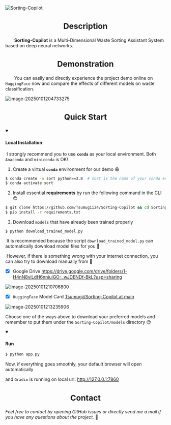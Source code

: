![Sorting-Copilot](https://cdn.jsdelivr.net/gh/Tsumugii24/Typora-images@main/images/2024%2F04%2F02%2Fa399db1cdc40432c73b6210b36816889-Sorting-Copilot-1a734c.png)

</div>

### <div align="center"><h2>Description</h2></div>

&emsp;&emsp;**Sorting-Copilot** is a Multi-Dimensional Waste Sorting Assistant System based on deep neural networks.



</div>

### <div align="center"><h2>Demonstration</h2></div>

&emsp;&emsp;You can easily and directly experience the project demo online on `HuggingFace` now and compare the effects of different models on waste classification.

![image-20250101204733275](https://cdn.jsdelivr.net/gh/Tsumugii24/Typora-images@main/images/2025/01/01/01b17b2c994636d72aaf590b1139a6de-image-20250101204733275-b81995.png)



</div>

### <div align="center"><h2>Quick Start</h2></div>

<details open>
    <summary><h4>Local Installation</h4></summary>


​    I strongly recommend you to use **`conda`** as your local environment. Both `Anaconda` and `miniconda` is OK!


1. Create a virtual **`conda`** environment for our demo 😆

```bash
$ conda create -n sort python==3.8  # sort is the name of your conda env
$ conda activate sort
```

2. Install essential **requirements** by run the following command in the CLI 😊

```bash
$ git clone https://github.com/Tsumugii24/Sorting-Copilot && cd Sorting-Copilot
$ pip install -r requirements.txt
```

3. Download `models` that have already been trained properly

```
$ python download_trained_model.py
```

​	It is recommended because the script  `download_trained_model.py` can automatically download model files for you 🤗

​    However, if there is something wrong with your internet connection, you can also try to download manually from 🤗

- [x] Google Drive  https://drive.google.com/drive/folders/1-H4nN8viLdH6nniuiGO-_wJDENDf-BkL?usp=sharing

![image-20250101210706800](https://cdn.jsdelivr.net/gh/Tsumugii24/Typora-images@main/images/2025/01/01/aeb73bfcdd93f794a542cbc7f8510ff8-image-20250101210706800-b12078.png)

- [x] `HuggingFace` Model Card  [Tsumugii/Sorting-Copilot at main](https://huggingface.co/Tsumugii/Sorting-Copilot/tree/main)

![image-20250101213235906](https://cdn.jsdelivr.net/gh/Tsumugii24/Typora-images@main/images/2025/01/01/80b9d2a4cb4b7ff337bfed514cf844c3-image-20250101213235906-465116.png)

   Choose one of the ways above to download your preferred models and remember to put them under the `Sorting-Copilot/models` directory 😉



</details>

<details open>
	<summary><h4>Run</h4></summary>

```bash
$ python app.py
```

Now, if everything goes smoothly, your default browser will open automatically

and `Gradio` is running on local url:  http://127.0.0.1:7860

</details>



</div>

### <div align="center"><h2>Contact</h2></div>

*Feel free to contact by opening GitHub issues or directly send me a mail if you have any questions about the project.* 👻

​	  											

